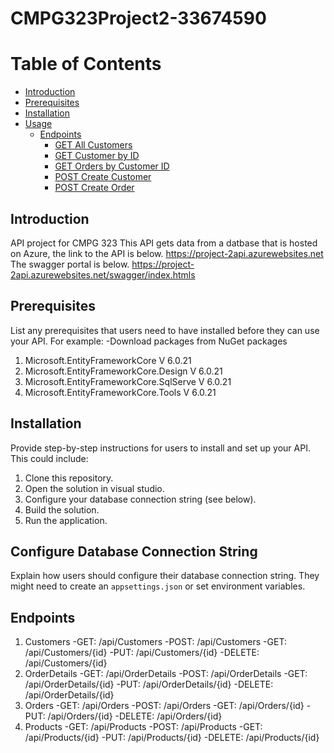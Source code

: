 # CMPG323Project2-33674590
# Table of Contents
- [Introduction](#Introduction)
 - [Prerequisites](#prerequisites)
  - [Installation](#installation)
- [Usage](#usage)
  - [Endpoints](#endpoints)
    - [GET All Customers](#get-all-customers)
    - [GET Customer by ID](#get-customer-by-id)
    - [GET Orders by Customer ID](#get-orders-by-customer-id)
    - [POST Create Customer](#post-create-customer)
    - [POST Create Order](#post-create-order)
## Introduction
API project for CMPG 323
This API gets data from a datbase that is hosted on Azure, the link to the API is below. 
https://project-2api.azurewebsites.net
The swagger portal is below.
https://project-2api.azurewebsites.net/swagger/index.htmls

## Prerequisites

List any prerequisites that users need to have installed before they can use your API. For example:
-Download packages from NuGet packages
1. Microsoft.EntityFrameworkCore  V 6.0.21
2. Microsoft.EntityFrameworkCore.Design V 6.0.21
3. Microsoft.EntityFrameworkCore.SqlServe V 6.0.21
4. Microsoft.EntityFrameworkCore.Tools V 6.0.21

## Installation

Provide step-by-step instructions for users to install and set up your API. This could include:

1. Clone this repository.
2. Open the solution in visual studio.
3. Configure your database connection string (see below).
4. Build the solution.
5. Run the application.

## Configure Database Connection String
Explain how users should configure their database connection string. They might need to create an `appsettings.json` or set environment variables.

## Endpoints
1. Customers
   -GET: /api/Customers
   -POST: /api/Customers
   -GET: /api/Customers/{id}
   -PUT: /api/Customers/{id}
   -DELETE: /api/Customers/{id}
2. OrderDetails
   -GET: /api/OrderDetails
   -POST: /api/OrderDetails
   -GET: /api/OrderDetails/{id}
   -PUT: /api/OrderDetails/{id}
   -DELETE: /api/OrderDetails/{id}
3. Orders
   -GET: /api/Orders
   -POST: /api/Orders
   -GET: /api/Orders/{id}
   -PUT: /api/Orders/{id}
   -DELETE: /api/Orders/{id}
4. Products
   -GET: /api/Products
   -POST: /api/Products
   -GET: /api/Products/{id}
   -PUT: /api/Products/{id}
   -DELETE: /api/Products/{id}



